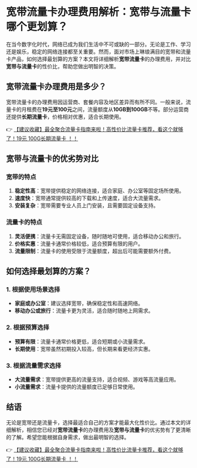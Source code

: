 # 宽带流量卡办理费用解析：宽带与流量卡哪个更划算？

在当今数字化时代，网络已成为我们生活中不可或缺的一部分。无论是工作、学习还是娱乐，稳定的网络连接都至关重要。然而，面对市场上琳琅满目的宽带和流量卡产品，如何选择最划算的方案？本文将详细解析**宽带流量卡**的办理费用，并对比**宽带与流量卡**的性价比，帮助您做出明智的决策。

## 宽带流量卡办理费用是多少？

宽带流量卡的办理费用因运营商、套餐内容及地区差异而有所不同。一般来说，流量卡的月租费在**19元至100元**之间，流量额度从**10GB到100GB**不等。部分运营商还提供**长期流量卡**，价格相对优惠，适合长期使用。

👉 [【建议收藏】最全聚合流量卡指南来啦！高性价比流量卡推荐，看这个就够了！19元 100G长期流量卡 ！！](https://bit.ly/Liuliangka)

## 宽带与流量卡的优劣势对比

### 宽带的特点
1. **稳定性高**：宽带提供稳定的网络连接，适合家庭、办公室等固定场所使用。
2. **速度快**：宽带通常提供较高的下载和上传速度，适合大流量需求。
3. **安装复杂**：宽带需要专业人员上门安装，且需要固定设备支持。

### 流量卡的特点
1. **灵活便携**：流量卡无需固定设备，随时随地可使用，适合移动办公和旅行。
2. **价格实惠**：流量卡通常价格较低，适合预算有限的用户。
3. **流量限制**：流量卡的使用受限于流量额度，超出后可能需要额外付费。

## 如何选择最划算的方案？

### 1. 根据使用场景选择
- **家庭或办公室**：建议选择宽带，确保稳定性和高速网络。
- **移动办公或旅行**：流量卡更为灵活，适合随时随地上网需求。

### 2. 根据预算选择
- **预算有限**：流量卡通常价格更低，适合短期或小流量需求。
- **长期使用**：宽带虽然初期投入较高，但长期来看更经济实惠。

### 3. 根据流量需求选择
- **大流量需求**：宽带提供更高的流量支持，适合视频、游戏等高流量应用。
- **小流量需求**：流量卡提供的流量额度已足够日常使用。

## 结语

无论是宽带还是流量卡，选择最适合自己的方案才能最大化性价比。通过本文的详细解析，相信您已经对**宽带流量卡**的办理费用及**宽带与流量卡**的优劣势有了更清晰的了解。希望您能根据自身需求，做出最明智的选择。

👉 [【建议收藏】最全聚合流量卡指南来啦！高性价比流量卡推荐，看这个就够了！19元 100G长期流量卡 ！！](https://bit.ly/Liuliangka)